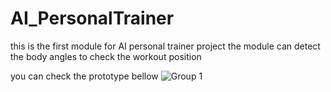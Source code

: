 # AI_PersonalTrainer


this is the first module for AI personal trainer project 
the module can detect the body angles to check the workout position 


you can check the prototype bellow 
![Group 1](https://user-images.githubusercontent.com/108210044/188289491-b4e744a2-de7c-444b-a333-00955127f236.png)
